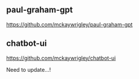 ## paul-graham-gpt

https://github.com/mckaywrigley/paul-graham-gpt

## chatbot-ui

https://github.com/mckaywrigley/chatbot-ui

Need to update...!
